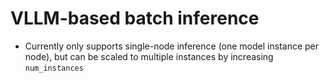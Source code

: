 # VLLM-based batch inference

- Currently only supports single-node inference (one model instance per node), but can be scaled to multiple instances by increasing `num_instances`
